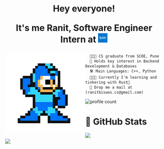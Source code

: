 
<h1 align="center">
  Hey everyone!<br>
  <p>It's me Ranit, Software Engineer Intern at <img src="./media/sas-glyph.jpg" width=30 /></p>
  <img src="./media/ranit-hero.gif" align="left" />
</h1>

```
  👨🏻‍🎓 CS graduate from SCOE, Pune
  🚀 Holds key interest in Backend Development & Databases
  🛠️ Main Languages: C++, Python
  🧑🏻‍💻 Currently I'm learning and tinkering with Rust🦀
  📧 Drop me a mail at (ranitbiswas.cs@gmail.com)
```
![profile count](https://komarev.com/ghpvc/?username=RhoNit&color=green)
<br>

<h1 align="left">👀 GitHub Stats</h1>
  <a href="https://github.com/RhoNit"><img src="https://github-readme-stats.vercel.app/api?username=RhoNit&theme=radical&title_color=0017ff"></a> <br>
  <a href="https://github.com/RhoNit"><img src="http://github-readme-streak-stats.herokuapp.com/?user=RhoNit&theme=radical&date_format=M%20j%5B%2C%20Y%5D&ring=0017ff&fire=0017ff&sideNums=0017ff"></a>


